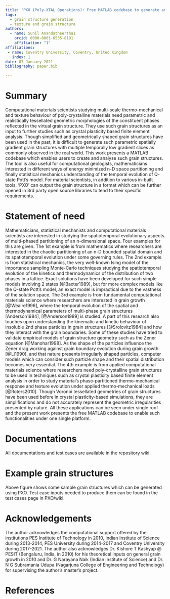 ```yaml
---
title: 'PXO (Poly-XTAL Operations): Free MATLAB codebase to generate and analyse complex 2D grain structures '
tags:
  - grain structure generation
  - texture and grain structure
authors:
  - name: Sunil Anandatheertha1
    orcid: 0000-0001-6535-8191
    affiliation: "1"
affiliations:
 - name: Coventry University, Coventry, United Kingdom
   index: 1
date: 07 January 2021
bibliography: paper.bib

---
```


# Summary

Computational materials scientists studying multi-scale thermo-mechanical and texture behaviour of poly-crystalline materials need parametric and realistically tessellated geometric morphologies of the constituent phases reflected in the virtual grain structure. They use such grain structures as an input to further studies such as crystal plasticity based finite element analysis. Though simplified and geometrically shaped grain structures have been used in the past, it is difficult to generate such parametric spatially gradient grain structures with multiple temporally low gradient slices as commonly observed in the real world. This work presents a MATLAB codebase which enables users to create and analyse such grain structures. The tool is also useful for computational geologists, mathematicians interested in different ways of energy minimized n-D space partitioning and finally statistical mechanics understanding of the temporal evolution of Q-state Pott’s model. For material scientists, in addition to various in-built tools, ‘PXO’ can output the grain structure in a format which can be further opened in 3rd party open source libraries to tend to their specific requirements.

# Statement of need
Mathematicians, statistical mechanists and computational materials scientists are interested in studying the spatiotemporal evolutionary aspects of multi-phased partitioning of an n-dimensional space. Four examples for this are given. The 1st example is from mathematics where researchers are interested in the chaotic partitioning of an n-D bounded spatial domain and its spatiotemporal evolution under some governing rules. The 2nd example is from statistical mechanics, the very well-known Ising model of the importance sampling Monte-Carlo techniques studying the spatiotemporal evolution of the kinetics and thermodynamics of the distribution of two phases in a lattice. Exact solutions have been developed for such simple models involving 2 states [@Baxter1989], but for more complex models like the Q-state Pott’s model, an exact model is impractical due to the vastness of the solution space. The 3rd  example is from fundamental computational materials science where researchers are interested in grain growth [@Weaire1996], where the temporal evolution of the spatial and thermodynamical parameters of multi-phase grain structures [Anderson1984], [@Anderson1989] is studied. A part of this research also touches upon understanding the kinematic and kinetic behaviour of insoluble 2nd phase particles in grain structures [@Srolovitz1984] and how they interact with the grain boundaries. Some of these studies have tried to validate empirical models of grain structure geometry such as the Zener equation [@Manohar1998]. As the shape of the particles influence the Zener drag working against grain boundary evolution during grain growth [@Li1990], and that nature presents irregularly shaped particles, computer models which can consider such particle shape and their spatial distribution becomes very essential. The 4th example is from applied computational materials science where researchers need poly-crystalline grain structures to be used in techniques such as crystal plasticity based finite element analysis in order to study material’s phase-partitioned thermo-mechanical response and texture evolution under applied thermo-mechanical loads [@Roters2010]. Though Voronoi tessellated geometries of grain structures have been used before in crystal plasticity-based simulations, they are simplifications and do not accurately represent the geometric irregularities presented by nature. All these applications can be seen under single roof and the present work presents the free MATLAB codebase to enable such functionalities under one single platform.

# Documentations
All documentations and test cases are available in the repository wiki.

# Example grain structures
Above figure shows some sample grain structures which can be generated using PXO. Test case inputs needed to produce them can be found in the test cases page in PXO/wiki.
# Acknowledgements

The author acknowledges the computational support offered by the institutions PES Institute of Technology in 2010, Indian Institute of Science during 2013-2014, PES University during 2014-2017 and Coventry University during 2017-2021. The author also acknowledges Dr. Kishore T Kashyap @ PESIT (Bengaluru, India, in 2010) for his theoretical inputs on general grain growth in 2010 and Dr. G Narayana Naik (Indian Institute of Science) and Dr. N G Subramania Udupa (Nagarjuna College of Engineering and Technology) for supervising the author’s master’s project.

# References
